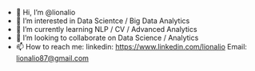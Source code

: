 - 👋 Hi, I’m @lionalio
- 👀 I’m interested in Data Scientce / Big Data Analytics
- 🌱 I’m currently learning NLP / CV / Advanced Analytics
- 💞️ I’m looking to collaborate on Data Science / Analytics
- 📫 How to reach me: linkedin: https://www.linkedin.com/lionalio
Email: lionalio87@gmail.com

<!---
lionalio/lionalio is a ✨ special ✨ repository because its `README.md` (this file) appears on your GitHub profile.
You can click the Preview link to take a look at your changes.
--->
